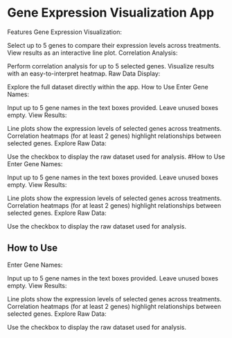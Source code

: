 # Gene Expression Visualization App
Features
Gene Expression Visualization:

Select up to 5 genes to compare their expression levels across treatments.
View results as an interactive line plot.
Correlation Analysis:

Perform correlation analysis for up to 5 selected genes.
Visualize results with an easy-to-interpret heatmap.
Raw Data Display:

Explore the full dataset directly within the app.
How to Use
Enter Gene Names:

Input up to 5 gene names in the text boxes provided.
Leave unused boxes empty.
View Results:

Line plots show the expression levels of selected genes across treatments.
Correlation heatmaps (for at least 2 genes) highlight relationships between selected genes.
Explore Raw Data:

Use the checkbox to display the raw dataset used for analysis.
#How to Use
Enter Gene Names:

Input up to 5 gene names in the text boxes provided.
Leave unused boxes empty.
View Results:

Line plots show the expression levels of selected genes across treatments.
Correlation heatmaps (for at least 2 genes) highlight relationships between selected genes.
Explore Raw Data:

Use the checkbox to display the raw dataset used for analysis.

## How to Use
Enter Gene Names:

Input up to 5 gene names in the text boxes provided.
Leave unused boxes empty.
View Results:

Line plots show the expression levels of selected genes across treatments.
Correlation heatmaps (for at least 2 genes) highlight relationships between selected genes.
Explore Raw Data:

Use the checkbox to display the raw dataset used for analysis.
